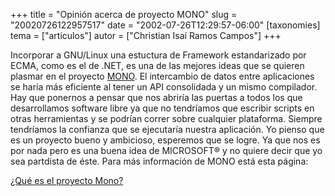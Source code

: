 +++
title = "Opinión acerca de proyecto MONO"
slug = "20020726122957517"
date = "2002-07-26T12:29:57-06:00"
[taxonomies]
tema = ["articulos"]
autor = ["Christian Isaí Ramos Campos"]
+++

Incorporar a GNU/Linux una estuctura de Framework estandarizado por
ECMA, como es el de .NET, es una de las mejores ideas que se quieren
plasmar en el proyecto [MONO](http://www.go-mono.org). El intercambio de
datos entre aplicaciones se haría más eficiente al tener un API
consolidada y un mismo compilador. Hay que ponernos a pensar que nos
abriría las puertas a todos los que desarrollamos software libre ya que
no tendríamos que escribir scripts en otras herramientas y se podrían
correr sobre cualquier plataforma. Siempre tendríamos la confianza que
se ejecutaría nuestra aplicación. Yo pienso que es un proyecto bueno y
ambicioso, esperemos que se logre. Ya que nos es por nada pero es una
buena idea de MICROSOFT® y no quiere decir que yo sea partdista de éste.
Para más información de MONO está esta página:

[¿Qué es el proyecto
Mono?](http://congreso.hispalinux.es/congreso2001/actividades/ponencias/garcia/html/primera-sec.html)
